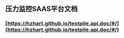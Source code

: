 ## 压力监控SAAS平台文档

### [https://hzhart.github.io/testpile.api.doc/#/](https://hzhart.github.io/testpile.api.doc/#/)